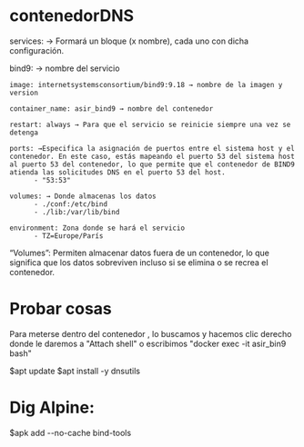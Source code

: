 # contenedorDNS

services: → Formará un bloque (x nombre), cada uno con dicha configuración.

  bind9: → nombre del servicio

    image: internetsystemsconsortium/bind9:9.18 → nombre de la imagen y version

    container_name: asir_bind9 → nombre del contenedor

    restart: always → Para que el servicio se reinicie siempre una vez se detenga

    ports: →Especifica la asignación de puertos entre el sistema host y el contenedor. En este caso, estás mapeando el puerto 53 del sistema host al puerto 53 del contenedor, lo que permite que el contenedor de BIND9 atienda las solicitudes DNS en el puerto 53 del host.
          - "53:53"

    volumes: → Donde almacenas los datos
          - ./conf:/etc/bind
          - ./lib:/var/lib/bind

    environment: Zona donde se hará el servicio
          - TZ=Europe/París

“Volumes”: Permiten almacenar datos fuera de un contenedor, lo que significa que los datos sobreviven incluso si se elimina o se recrea el contenedor.

# Probar cosas

Para meterse dentro del contenedor , lo buscamos y hacemos clic derecho donde le daremos a "Attach shell" o escribimos "docker exec -it asir_bin9 bash"

$apt update
$apt install -y dnsutils


# Dig Alpine:

$apk add --no-cache bind-tools